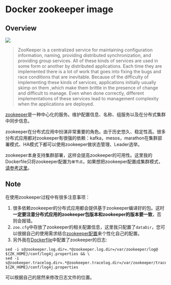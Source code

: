 # Docker zookeeper image
## Overview
![](http://zookeeper.apache.org/images/zookeeper_small.gif)

>ZooKeeper is a centralized service for maintaining configuration information, naming, providing distributed synchronization, and providing group services. All of these kinds of services are used in some form or another by distributed applications. Each time they are implemented there is a lot of work that goes into fixing the bugs and race conditions that are inevitable. Because of the difficulty of implementing these kinds of services, applications initially usually skimp on them ,which make them brittle in the presence of change and difficult to manage. Even when done correctly, different implementations of these services lead to management complexity when the applications are deployed.

[zookeeper](http://zookeeper.apache.org/)是一种中心化的服务。维护配置信息、名称、组服务以及在分布式集群中同步信息。

zookeeper在分布式应用中扮演非常重要的角色。由于历史悠久、稳定性高。很多分布式应用都对zookeeper有很强的依赖：kafka，mesos，marathon在集群部署模式、HA模式下都可以使用zookeeper做状态管理、Leader选举。

zookeeper本身支持集群部署，这样会提高zookeeper的可用性。这里我的Dockerfile只将zookeeper配置为`单节点`，如果想把zookeeper配置成集群模式，[请参考这里](http://zookeeper.apache.org/doc/trunk/zookeeperStarted.html)。

## Note
在使用zookeeper过程中有很多注意事项：
1. 很多依赖zookeeper的分布式应用都会提供基于zookeeper编译好的包。这时**一定要注意分布式应用的zookeeper包版本和zookeeper的版本要一致**，否则会报错。
2. `zoo.cfg`中存放了zookeeper的相关配置信息，这里我只配置了`dataDir`，您可以很据自己的使用需求结合[zookeeper配置](http://zookeeper.apache.org/doc/trunk/zookeeperAdmin.html#sc_configuration)来个性化自己的配置。
3. 另外我在[Dockerfile](https://github.com/DHOPL/docker-zookeeper/blob/master/Dockerfile)中配置了zookeeper的日志:
```
sed -i s@zookeeper.log.dir=.*@zookeeper.log.dir=/var/zookeeper/log@ ${ZK_HOME}/conf/log4j.properties && \
sed -i s@zookeeper.tracelog.dir=.*@zookeeper.tracelog.dir=/var/zookeeper/tracelog@ ${ZK_HOME}/conf/log4j.properties
```
可以根据自己的居然来修改日志文件的位置。
